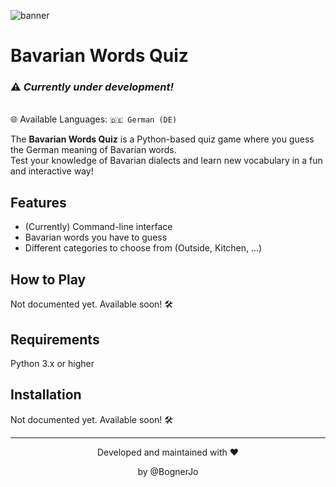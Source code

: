 ![banner](https://github.com/user-attachments/assets/7dc4d43f-d66c-444a-a857-2cc4980df519)

# Bavarian Words Quiz
### ⚠️ *Currently under development!*
<br>🌐 Available Languages: `🇩🇪 German (DE)`</br>

The **Bavarian Words Quiz** is a Python-based quiz game where you guess the German meaning of Bavarian words.
<br>Test your knowledge of Bavarian dialects and learn new vocabulary in a fun and interactive way!<br>

## Features
- (Currently) Command-line interface
- Bavarian words you have to guess
- Different categories to choose from (Outside, Kitchen, ...)

## How to Play

Not documented yet. Available soon! 🛠️

## Requirements
Python 3.x or higher

## Installation
Not documented yet. Available soon! 🛠️

---
<p align="center">Developed and maintained with ❤️</p>
<p align="center">by @BognerJo</p>
